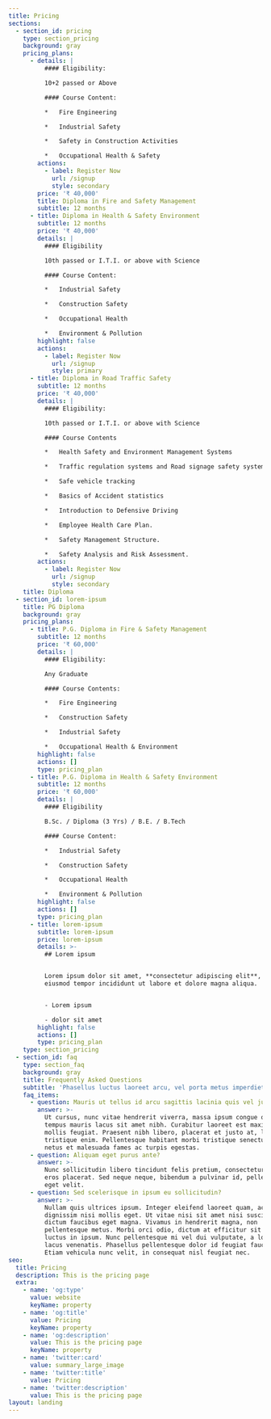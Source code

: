 ```yaml
---
title: Pricing
sections:
  - section_id: pricing
    type: section_pricing
    background: gray
    pricing_plans:
      - details: |
          #### Eligibility:

          10+2 passed or Above

          #### Course Content:

          *   Fire Engineering

          *   Industrial Safety

          *   Safety in Construction Activities

          *   Occupational Health & Safety
        actions:
          - label: Register Now
            url: /signup
            style: secondary
        price: '₹ 40,000'
        title: Diploma in Fire and Safety Management
        subtitle: 12 months
      - title: Diploma in Health & Safety Environment
        subtitle: 12 months
        price: '₹ 40,000'
        details: |
          #### Eligibility

          10th passed or I.T.I. or above with Science

          #### Course Content:

          *   Industrial Safety

          *   Construction Safety

          *   Occupational Health

          *   Environment & Pollution
        highlight: false
        actions:
          - label: Register Now
            url: /signup
            style: primary
      - title: Diploma in Road Traffic Safety
        subtitle: 12 months
        price: '₹ 40,000'
        details: |
          #### Eligibility:

          10th passed or I.T.I. or above with Science

          #### Course Contents

          *   Health Safety and Environment Management Systems

          *   Traffic regulation systems and Road signage safety systems

          *   Safe vehicle tracking

          *   Basics of Accident statistics

          *   Introduction to Defensive Driving

          *   Employee Health Care Plan.

          *   Safety Management Structure.

          *   Safety Analysis and Risk Assessment.
        actions:
          - label: Register Now
            url: /signup
            style: secondary
    title: Diploma
  - section_id: lorem-ipsum
    title: PG Diploma
    background: gray
    pricing_plans:
      - title: P.G. Diploma in Fire & Safety Management
        subtitle: 12 months
        price: '₹ 60,000'
        details: |
          #### Eligibility:

          Any Graduate 

          #### Course Contents:

          *   Fire Engineering 

          *   Construction Safety

          *   Industrial Safety

          *   Occupational Health & Environment
        highlight: false
        actions: []
        type: pricing_plan
      - title: P.G. Diploma in Health & Safety Environment
        subtitle: 12 months
        price: '₹ 60,000'
        details: |
          #### Eligibility

          B.Sc. / Diploma (3 Yrs) / B.E. / B.Tech

          #### Course Content:

          *   Industrial Safety

          *   Construction Safety

          *   Occupational Health

          *   Environment & Pollution
        highlight: false
        actions: []
        type: pricing_plan
      - title: lorem-ipsum
        subtitle: lorem-ipsum
        price: lorem-ipsum
        details: >-
          ## Lorem ipsum


          Lorem ipsum dolor sit amet, **consectetur adipiscing elit**, sed do
          eiusmod tempor incididunt ut labore et dolore magna aliqua.


          - Lorem ipsum

          - dolor sit amet
        highlight: false
        actions: []
        type: pricing_plan
    type: section_pricing
  - section_id: faq
    type: section_faq
    background: gray
    title: Frequently Asked Questions
    subtitle: 'Phasellus luctus laoreet arcu, vel porta metus imperdiet sit amet.'
    faq_items:
      - question: Mauris ut tellus id arcu sagittis lacinia quis vel justo?
        answer: >-
          Ut cursus, nunc vitae hendrerit viverra, massa ipsum congue quam, sed
          tempus mauris lacus sit amet nibh. Curabitur laoreet est maximus
          mollis feugiat. Praesent nibh libero, placerat et justo at, luctus
          tristique enim. Pellentesque habitant morbi tristique senectus et
          netus et malesuada fames ac turpis egestas.
      - question: Aliquam eget purus ante?
        answer: >-
          Nunc sollicitudin libero tincidunt felis pretium, consectetur aliquam
          eros placerat. Sed neque neque, bibendum a pulvinar id, pellentesque
          eget velit.
      - question: Sed scelerisque in ipsum eu sollicitudin?
        answer: >-
          Nullam quis ultrices ipsum. Integer eleifend laoreet quam, ac
          dignissim nisi mollis eget. Ut vitae nisi sit amet nisi suscipit
          dictum faucibus eget magna. Vivamus in hendrerit magna, non
          pellentesque metus. Morbi orci odio, dictum at efficitur sit amet,
          luctus in ipsum. Nunc pellentesque mi vel dui vulputate, a lobortis
          lacus venenatis. Phasellus pellentesque dolor id feugiat faucibus.
          Etiam vehicula nunc velit, in consequat nisl feugiat nec.
seo:
  title: Pricing
  description: This is the pricing page
  extra:
    - name: 'og:type'
      value: website
      keyName: property
    - name: 'og:title'
      value: Pricing
      keyName: property
    - name: 'og:description'
      value: This is the pricing page
      keyName: property
    - name: 'twitter:card'
      value: summary_large_image
    - name: 'twitter:title'
      value: Pricing
    - name: 'twitter:description'
      value: This is the pricing page
layout: landing
---
```

